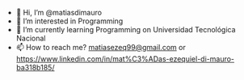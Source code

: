 - 👋 Hi, I’m @matiasdimauro
- 👀 I’m interested in Programming
- 🌱 I’m currently learning Programming on Universidad Tecnológica Nacional
- 📫 How to reach me? matiasezeq99@gmail.com or https://www.linkedin.com/in/mat%C3%ADas-ezequiel-di-mauro-ba318b185/

<!---
matiasdimauro/matiasdimauro is a ✨ special ✨ repository because its `README.md` (this file) appears on your GitHub profile.
You can click the Preview link to take a look at your changes.
--->
